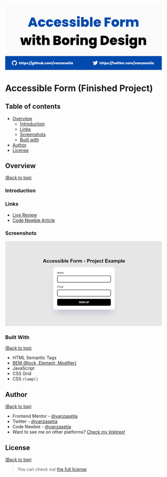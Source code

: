 ![](./design/banner.png)

# Accessible Form (Finished Project)

## Table of contents
- [Overview](#overview)
  - [Introduction](#introduction)
  - [Links](#links)
  - [Screenshots](#screenshots)
  - [Built with](#built-with)
- [Author](#author)
- [License](#license)

## Overview
[(Back to top)](#table-of-contents)

### Introduction

### Links
- [Live Review](https://a11yform.netlify.app/)
- [Code Newbie Article](https://community.codenewbie.org/vanzasetia/how-to-create-accessible-form-with-boring-design-4ab0)

### Screenshots

![Desktop](./design/desktop.png)

### Built With
[(Back to top)](#table-of-contents)

- HTML Semantic Tags
- [BEM (Block, Element, Modifier)](https://sparkbox.com/foundry/bem_by_example)
- JavaScript
- CSS Grid
- CSS `clamp()`

## Author
[(Back to top)](#table-of-contents)

- Frontend Mentor - [@vanzasetia](https://frontendmentor.io/profile/vanzasetia)
- Twitter - [@vanzasetia](https://twitter.com/vanzasetia)
- Code Newbie - [@vanzasetia](https://community.codenewbie.org/vanzasetia)
- Want to see me on other platforms? [Check my linktree!](https://linktr.ee/vanzasetia)

## License
[(Back to top)](#table-of-contents)

>You can check out [the full license](./LICENSE)

